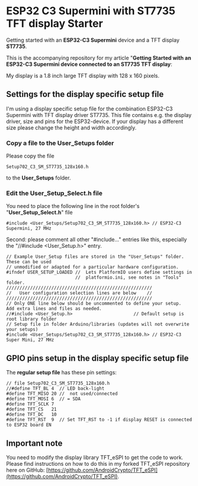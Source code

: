 # ESP32 C3 Supermini with ST7735 TFT display Starter
Getting started with an **ESP32-C3 Supermini** device and a TFT display **ST7735**.

This is the accompanying repository for my article "**Getting Started with an ESP32-C3 Supermini device connected to an ST7735 TFT display**: 



My display is a 1.8 inch large TFT display with 128 x 160 pixels.

## Settings for the display specific setup file

I'm using a display specific setup file for the combination ESP32-C3 Supermini with TFT display driver ST7735. This file contains e.g. the display driver, size and pins for the ESP32-device. If your display has a different size please change the height and width accordingly. 

### Copy a file to the User_Setups folder

Please copy the file

    Setup702_C3_SM_ST7735_128x160.h

to the **User_Setups** folder.

### Edit the User_Setup_Select.h file

You need to place the following line in the root folder's "**User_Setup_Select.h**" file

    #include <User_Setups/Setup702_C3_SM_ST7735_128x160.h> // ESP32-C3 Supermini, 27 MHz

Second: please comment all other "#include..." entries like this, especially the "//#include <User_Setup.h>" entry.

````
// Example User_Setup files are stored in the "User_Setups" folder. These can be used
// unmodified or adapted for a particular hardware configuration.
#ifndef USER_SETUP_LOADED //  Lets PlatformIO users define settings in
                          //  platformio.ini, see notes in "Tools" folder.
///////////////////////////////////////////////////////
//   User configuration selection lines are below    //
///////////////////////////////////////////////////////
// Only ONE line below should be uncommented to define your setup.  Add extra lines and files as needed.
//#include <User_Setup.h>                       // Default setup is root library folder
// Setup file in folder Arduino/libraries (updates will not overwrite your setups)
#include <User_Setups/Setup702_C3_SM_ST7735_128x160.h> // ESP32-C3 Super Mini, 27 MHz
````

## GPIO pins setup in the display specific setup file

The **regular setup file** has these pin settings:

```` plaintext
// file Setup702_C3_SM_ST7735_128x160.h
//#define TFT_BL 4  // LED back-light
#define TFT_MISO 20 //  not used/connected
#define TFT_MOSI 6  // = SDA
#define TFT_SCLK 7
#define TFT_CS   21 
#define TFT_DC   10
#define TFT_RST  9  // Set TFT_RST to -1 if display RESET is connected to ESP32 board EN
````

## Important note

You need to modify the display library TFT_eSPI to get the code to work. Please find instructions on how to do this in my forked TFT_eSPI repository here on GitHub: [https://github.com/AndroidCrypto/TFT_eSPI](https://github.com/AndroidCrypto/TFT_eSPI).

